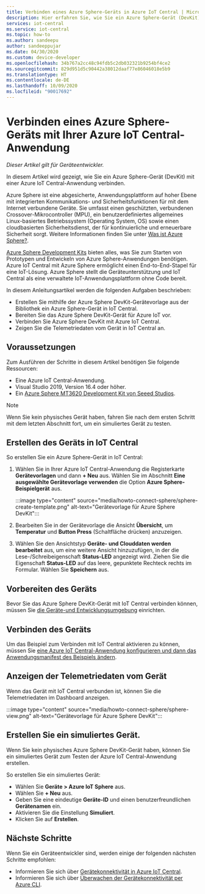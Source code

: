 ```yaml
---
title: Verbinden eines Azure Sphere-Geräts in Azure IoT Central | Microsoft-Dokumentation
description: Hier erfahren Sie, wie Sie ein Azure Sphere-Gerät (DevKit) mit einer Azure IoT Central-Anwendung verbinden.
services: iot-central
ms.service: iot-central
ms.topic: how-to
ms.author: sandeepu
author: sandeeppujar
ms.date: 04/30/2020
ms.custom: device-developer
ms.openlocfilehash: 34b767a2cc48c94fdb5c2db032321b9254bf4ce2
ms.sourcegitcommit: 829d951d5c90442a38012daaf77e86046018e5b9
ms.translationtype: HT
ms.contentlocale: de-DE
ms.lasthandoff: 10/09/2020
ms.locfileid: "90017692"
---
```

# <a name="connect-an-azure-sphere-device-to-your-azure-iot-central-application"></a>Verbinden eines Azure Sphere-Geräts mit Ihrer Azure IoT Central-Anwendung

*Dieser Artikel gilt für Geräteentwickler.*

In diesem Artikel wird gezeigt, wie Sie ein Azure Sphere-Gerät (DevKit) mit einer Azure IoT Central-Anwendung verbinden.

Azure Sphere ist eine abgesicherte, Anwendungsplattform auf hoher Ebene mit integrierten Kommunikations- und Sicherheitsfunktionen für mit dem Internet verbundene Geräte. Sie umfasst einen geschützten, verbundenen Crossover-Mikrocontroller (MPU), ein benutzerdefiniertes allgemeines Linux-basiertes Betriebssystem (Operating System, OS) sowie einen cloudbasierten Sicherheitsdienst, der für kontinuierliche und erneuerbare Sicherheit sorgt. Weitere Informationen finden Sie unter [Was ist Azure Sphere?](https://docs.microsoft.com/azure-sphere/product-overview/what-is-azure-sphere).

[Azure Sphere Development Kits](https://azure.microsoft.com/services/azure-sphere/get-started/) bieten alles, was Sie zum Starten von Prototypen und Entwickeln von Azure Sphere-Anwendungen benötigen. Azure IoT Central mit Azure Sphere ermöglicht einen End-to-End-Stapel für eine IoT-Lösung. Azure Sphere stellt die Geräteunterstützung und IoT Central als eine verwaltete IoT-Anwendungsplattform ohne Code bereit.

In diesem Anleitungsartikel werden die folgenden Aufgaben beschrieben:

- Erstellen Sie mithilfe der Azure Sphere DevKit-Gerätevorlage aus der Bibliothek ein Azure Sphere-Gerät in IoT Central.
- Bereiten Sie das Azure Sphere DevKit-Gerät für Azure IoT vor.
- Verbinden Sie Azure Sphere DevKit mit Azure IoT Central.
- Zeigen Sie die Telemetriedaten vom Gerät in IoT Central an.

## <a name="prerequisites"></a>Voraussetzungen

Zum Ausführen der Schritte in diesem Artikel benötigen Sie folgende Ressourcen:

- Eine Azure IoT Central-Anwendung.
- Visual Studio 2019, Version 16.4 oder höher.
- Ein [Azure Sphere MT3620 Development Kit von Seeed Studios](https://docs.microsoft.com/azure-sphere/hardware/mt3620-reference-board-design).

> [!NOTE]
> Wenn Sie kein physisches Gerät haben, fahren Sie nach dem ersten Schritt mit dem letzten Abschnitt fort, um ein simuliertes Gerät zu testen.

## <a name="create-the-device-in-iot-central"></a>Erstellen des Geräts in IoT Central

So erstellen Sie ein Azure Sphere-Gerät in IoT Central:

1. Wählen Sie in Ihrer Azure IoT Central-Anwendung die Registerkarte **Gerätevorlagen** und dann **+ Neu** aus. Wählen Sie im Abschnitt **Eine ausgewählte Gerätevorlage verwenden** die Option **Azure Sphere-Beispielgerät** aus.

    :::image type="content" source="media/howto-connect-sphere/sphere-create-template.png" alt-text="Gerätevorlage für Azure Sphere DevKit":::

1. Bearbeiten Sie in der Gerätevorlage die Ansicht **Übersicht**, um **Temperatur**  und **Button Press** (Schaltfläche drücken) anzuzeigen.

1. Wählen Sie den Ansichtstyp **Geräte- und Clouddaten werden bearbeitet** aus, um eine weitere Ansicht hinzuzufügen, in der die Lese-/Schreibeigenschaft **Status-LED** angezeigt wird. Ziehen Sie die Eigenschaft **Status-LED** auf das leere, gepunktete Rechteck rechts im Formular. Wählen Sie **Speichern** aus.

## <a name="prepare-the-device"></a>Vorbereiten des Geräts

Bevor Sie das Azure Sphere DevKit-Gerät mit IoT Central verbinden können, müssen Sie [die Geräte-und Entwicklungsumgebung](https://github.com/Azure/azure-sphere-samples/tree/master/Samples/AzureIoT) einrichten.

## <a name="connect-the-device"></a>Verbinden des Geräts

Um das Beispiel zum Verbinden mit IoT Central aktivieren zu können, müssen Sie [eine Azure IoT Central-Anwendung konfigurieren und dann das Anwendungsmanifest des Beispiels ändern](https://aka.ms/iotcentral-sphere-git-readme).

## <a name="view-the-telemetry-from-the-device"></a>Anzeigen der Telemetriedaten vom Gerät

Wenn das Gerät mit IoT Central verbunden ist, können Sie die Telemetriedaten im Dashboard anzeigen.

:::image type="content" source="media/howto-connect-sphere/sphere-view.png" alt-text="Gerätevorlage für Azure Sphere DevKit":::

## <a name="create-a-simulated-device"></a>Erstellen Sie ein simuliertes Gerät.

Wenn Sie kein physisches Azure Sphere DevKit-Gerät haben, können Sie ein simuliertes Gerät zum Testen der Azure IoT Central-Anwendung erstellen.

So erstellen Sie ein simuliertes Gerät:

- Wählen Sie **Geräte > Azure IoT Sphere** aus.
- Wählen Sie **+ Neu** aus.
- Geben Sie eine eindeutige **Geräte-ID** und einen benutzerfreundlichen **Gerätenamen** ein.
- Aktivieren Sie die Einstellung **Simuliert**.
- Klicken Sie auf **Erstellen**.

## <a name="next-steps"></a>Nächste Schritte

Wenn Sie ein Geräteentwickler sind, werden einige der folgenden nächsten Schritte empfohlen:

- Informieren Sie sich über [Gerätekonnektivität in Azure IoT Central](./concepts-get-connected.md).
- Informieren Sie sich über [Überwachen der Gerätekonnektivität per Azure CLI](./howto-monitor-devices-azure-cli.md).

